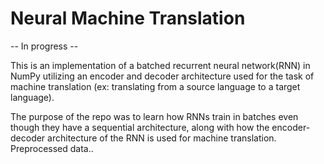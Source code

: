 # Neural Machine Translation 

-- In progress -- 

This is an implementation of a batched recurrent neural network(RNN) in NumPy utilizing an encoder and decoder architecture used for the task of machine translation (ex: translating from a source language to a target language).

The purpose of the repo was to learn how RNNs train in batches even though they have a sequential architecture, along with how the encoder-decoder architecture of the RNN is used for machine translation. Preprocessed data..
